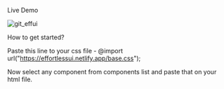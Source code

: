 Live Demo

![git_effui](https://user-images.githubusercontent.com/56235204/112718478-4fc1fe00-8f19-11eb-9a48-2f8447916eac.gif)


How to get started? 

Paste this line to your css file - 
@import url("https://effortlessui.netlify.app/base.css");

Now select any component from components list and paste that on your html file.

